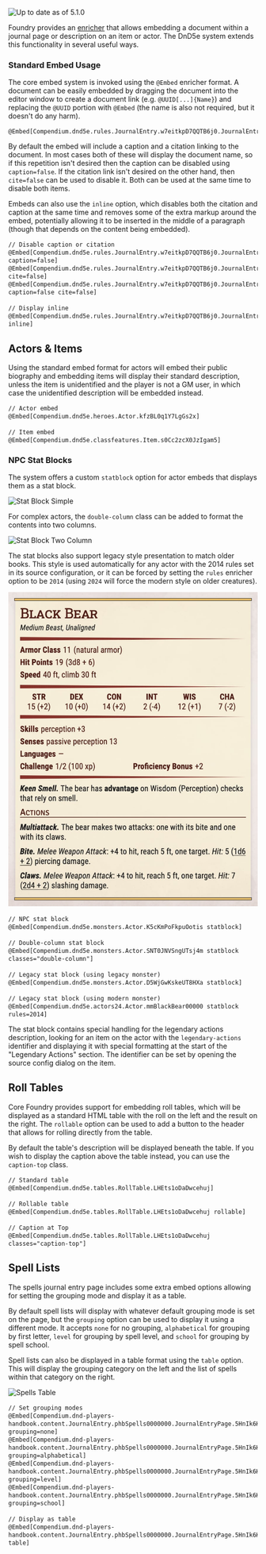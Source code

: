 ![Up to date as of 5.1.0](https://img.shields.io/static/v1?label=dnd5e&message=5.1.0&color=informational)

Foundry provides an [enricher](Enrichers) that allows embedding a document within a journal page or description on an item or actor. The DnD5e system extends this functionality in several useful ways.

### Standard Embed Usage

The core embed system is invoked using the `@Embed` enricher format. A document can be easily embedded by dragging the document into the editor window to create a document link (e.g. `@UUID[...]{Name}`) and replacing the `@UUID` portion with `@Embed` (the name is also not required, but it doesn't do any harm).

```
@Embed[Compendium.dnd5e.rules.JournalEntry.w7eitkpD7QQTB6j0.JournalEntryPage.0b8N4FymGGfbZGpJ]
```

By default the embed will include a caption and a citation linking to the document. In most cases both of these will display the document name, so if this repetition isn't desired then the caption can be disabled using `caption=false`. If the citation link isn't desired on the other hand, then `cite=false` can be used to disable it. Both can be used at the same time to disable both items.

Embeds can also use the `inline` option, which disables both the citation and caption at the same time and removes some of the extra markup around the embed, potentially allowing it to be inserted in the middle of a paragraph (though that depends on the content being embedded).

```
// Disable caption or citation
@Embed[Compendium.dnd5e.rules.JournalEntry.w7eitkpD7QQTB6j0.JournalEntryPage.0b8N4FymGGfbZGpJ caption=false]
@Embed[Compendium.dnd5e.rules.JournalEntry.w7eitkpD7QQTB6j0.JournalEntryPage.0b8N4FymGGfbZGpJ cite=false]
@Embed[Compendium.dnd5e.rules.JournalEntry.w7eitkpD7QQTB6j0.JournalEntryPage.0b8N4FymGGfbZGpJ caption=false cite=false]

// Display inline
@Embed[Compendium.dnd5e.rules.JournalEntry.w7eitkpD7QQTB6j0.JournalEntryPage.0b8N4FymGGfbZGpJ inline]
```

## Actors & Items

Using the standard embed format for actors will embed their public biography and embedding items will display their standard description, unless the item is unidentified and the player is not a GM user, in which case the unidentified description will be embedded instead.

```
// Actor embed
@Embed[Compendium.dnd5e.heroes.Actor.kfzBL0q1Y7LgGs2x]

// Item embed
@Embed[Compendium.dnd5e.classfeatures.Item.s0Cc2zcX0JzIgam5]
```

### NPC Stat Blocks

The system offers a custom `statblock` option for actor embeds that displays them as a stat block.

![Stat Block Simple](https://raw.githubusercontent.com/foundryvtt/dnd5e/publish-wiki/wiki/images/embeds/stat-block-simple.jpg)

For complex actors, the `double-column` class can be added to format the contents into two columns.

![Stat Block Two Column](https://raw.githubusercontent.com/foundryvtt/dnd5e/publish-wiki/wiki/images/embeds/stat-block-two-column.jpg)

The stat blocks also support legacy style presentation to match older books. This style is used automatically for any actor with the 2014 rules set in its source configuration, or it can be forced by setting the `rules` enricher option to be `2014` (using `2024` will force the modern style on older creatures).

![Stat Block Legacy](https://raw.githubusercontent.com/foundryvtt/dnd5e/publish-wiki/wiki/images/embeds/stat-block-legacy.jpg)

```
// NPC stat block
@Embed[Compendium.dnd5e.monsters.Actor.K5cKmPoFkpuOotis statblock]

// Double-column stat block
@Embed[Compendium.dnd5e.monsters.Actor.SNT0JNVSngUTsj4m statblock classes="double-column"]

// Legacy stat block (using legacy monster)
@Embed[Compendium.dnd5e.monsters.Actor.D5WjGwKskeUT8HXa statblock]

// Legacy stat block (using modern monster)
@Embed[Compendium.dnd5e.actors24.Actor.mmBlackBear00000 statblock rules=2014]
```

The stat block contains special handling for the legendary actions description, looking for an item on the actor with the `legendary-actions` identifier and displaying it with special formatting at the start of the "Legendary Actions" section. The identifier can be set by opening the source config dialog on the item.

## Roll Tables

Core Foundry provides support for embedding roll tables, which will be displayed as a standard HTML table with the roll on the left and the result on the right. The `rollable` option can be used to add a button to the header that allows for rolling directly from the table.

By default the table's description will be displayed beneath the table. If you wish to display the caption above the table instead, you can use the `caption-top` class.

```
// Standard table
@Embed[Compendium.dnd5e.tables.RollTable.LHEts1oDaDwcehuj]

// Rollable table
@Embed[Compendium.dnd5e.tables.RollTable.LHEts1oDaDwcehuj rollable]

// Caption at Top
@Embed[Compendium.dnd5e.tables.RollTable.LHEts1oDaDwcehuj classes="caption-top"]
```

## Spell Lists

The spells journal entry page includes some extra embed options allowing for setting the grouping mode and display it as a table.

By default spell lists will display with whatever default grouping mode is set on the page, but the `grouping` option can be used to display it using a different mode. It accepts `none` for no grouping, `alphabetical` for grouping by first letter, `level` for grouping by spell level, and `school` for grouping by spell school.

Spell lists can also be displayed in a table format using the `table` option. This will display the grouping category on the left and the list of spells within that category on the right.

![Spells Table](https://raw.githubusercontent.com/foundryvtt/dnd5e/publish-wiki/wiki/images/embeds/spells-table.jpg)

```
// Set grouping modes
@Embed[Compendium.dnd-players-handbook.content.JournalEntry.phbSpells0000000.JournalEntryPage.5HnIk6HsrSxkvkz5 grouping=none]
@Embed[Compendium.dnd-players-handbook.content.JournalEntry.phbSpells0000000.JournalEntryPage.5HnIk6HsrSxkvkz5 grouping=alphabetical]
@Embed[Compendium.dnd-players-handbook.content.JournalEntry.phbSpells0000000.JournalEntryPage.5HnIk6HsrSxkvkz5 grouping=level]
@Embed[Compendium.dnd-players-handbook.content.JournalEntry.phbSpells0000000.JournalEntryPage.5HnIk6HsrSxkvkz5 grouping=school]

// Display as table
@Embed[Compendium.dnd-players-handbook.content.JournalEntry.phbSpells0000000.JournalEntryPage.5HnIk6HsrSxkvkz5 table]
```
